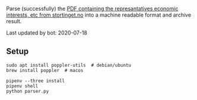 Parse (successfully) the [PDF containing the represantatives economic interests, etc from stortinget.no](https://www.stortinget.no/no/Stortinget-og-demokratiet/Representantene/Okonomiske-interesser/) into a machine readable format and archive result.

Last updated by bot: 2020-07-18

## Setup
    sudo apt install poppler-utils  # debian/ubuntu
    brew install poppler  # macos

    pipenv --three install
    pipenv shell
    python parser.py
